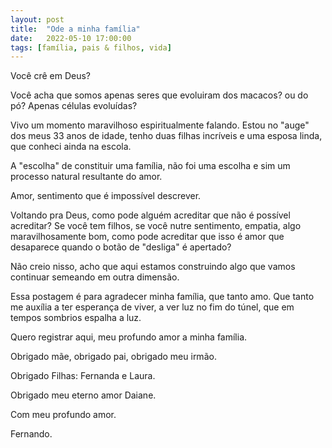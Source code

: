 ```yaml
---
layout: post
title:  "Ode a minha família"
date:   2022-05-10 17:00:00
tags: [família, pais & filhos, vida]
---
```


Você crê em Deus? 

Você acha que somos apenas seres que evoluiram dos macacos? ou do pó? Apenas células evoluídas?

Vivo um momento maravilhoso espiritualmente falando. Estou no "auge" dos meus 33 anos de idade, tenho duas filhas incríveis e uma esposa linda, que conheci ainda na escola. 

A "escolha" de constituir uma família, não foi uma escolha e sim um processo natural resultante do amor.

Amor, sentimento que é impossível descrever.

Voltando pra Deus, como pode alguém acreditar que não é possível acreditar? Se você tem filhos, se você nutre sentimento, empatia, algo maravilhosamente bom, como pode acreditar que isso é amor que desaparece quando o botão de "desliga" é apertado?

Não creio nisso, acho que aqui estamos construindo algo que vamos continuar semeando em outra dimensão.

Essa postagem é para agradecer minha família, que tanto amo. Que tanto me auxília a ter esperança de viver, a ver luz no fim do túnel, que em tempos sombrios espalha a luz.

Quero registrar aqui, meu profundo amor a minha família.

Obrigado mãe, obrigado pai, obrigado meu irmão.

Obrigado Filhas: Fernanda e Laura.

Obrigado meu eterno amor Daiane.

Com meu profundo amor.

Fernando.